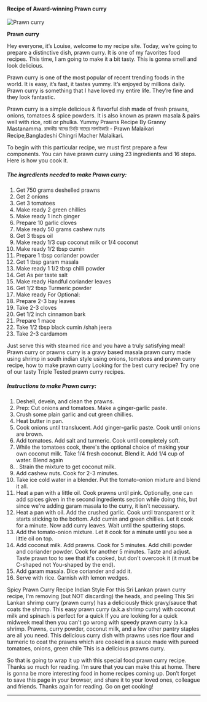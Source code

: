             

#### Recipe of Award-winning Prawn curry

![Prawn curry](https://img-global.cpcdn.com/recipes/eab6f70717414bc2/751x532cq70/prawn-curry-recipe-main-photo.jpg)

**Prawn curry**

Hey everyone, it’s Louise, welcome to my recipe site. Today, we’re going to prepare a distinctive dish, prawn curry. It is one of my favorites food recipes. This time, I am going to make it a bit tasty. This is gonna smell and look delicious.

Prawn curry is one of the most popular of recent trending foods in the world. It is easy, it’s fast, it tastes yummy. It’s enjoyed by millions daily. Prawn curry is something that I have loved my entire life. They’re fine and they look fantastic.

Prawn curry is a simple delicious & flavorful dish made of fresh prawns, onions, tomatoes & spice powders. It is also known as prawn masala & pairs well with rice, roti or phulka. Yummy Prawns Recipe By Granny Mastanamma. রাজকীয় স্বাদের চিংড়ি মাছের মালাইকারি - Prawn Malaikari Recipe,Bangladeshi Chingri Macher Malaikari.

To begin with this particular recipe, we must first prepare a few components. You can have prawn curry using 23 ingredients and 16 steps. Here is how you cook it.

##### The ingredients needed to make Prawn curry:

1.  Get 750 grams deshelled prawns
2.  Get 2 onions
3.  Get 3 tomatoes
4.  Make ready 2 green chillies
5.  Make ready 1 inch ginger
6.  Prepare 10 garlic cloves
7.  Make ready 50 grams cashew nuts
8.  Get 3 tbsps oil
9.  Make ready 1/3 cup coconut milk or 1/4 coconut
10.  Make ready 1/2 tbsp cumin
11.  Prepare 1 tbsp coriander powder
12.  Get 1 tbsp garam masala
13.  Make ready 1 1/2 tbsp chilli powder
14.  Get As per taste salt
15.  Make ready Handful coriander leaves
16.  Get 1/2 tbsp Turmeric powder
17.  Make ready For Optional:
18.  Prepare 2-3 bay leaves
19.  Take 2-3 cloves
20.  Get 1/2 inch cinnamon bark
21.  Prepare 1 mace
22.  Take 1/2 tbsp black cumin /shah jeera
23.  Take 2-3 cardamom

Just serve this with steamed rice and you have a truly satisfying meal! Prawn curry or prawns curry is a gravy based masala prawn curry made using shrimp in south indian style using onions, tomatoes and prawn curry recipe, how to make prawn curry Looking for the best curry recipe? Try one of our tasty Triple Tested prawn curry recipes.

##### Instructions to make Prawn curry:

1.  Deshell, devein, and clean the prawns.
2.  Prep: Cut onions and tomatoes. Make a ginger-garlic paste.
3.  Crush some plain garlic and cut green chillies.
4.  Heat butter in pan.
5.  Cook onions until translucent. Add ginger-garlic paste. Cook until onions are brown.
6.  Add tomatoes. Add salt and turmeric. Cook until completely soft.
7.  While the tomatoes cook, there's the optional choice of making your own coconut milk. Take 1/4 fresh coconut. Blend it. Add 1/4 cup of water. Blend again
8.  . Strain the mixture to get coconut milk.
9.  Add cashew nuts. Cook for 2-3 minutes.
10.  Take ice cold water in a blender. Put the tomato-onion mixture and blend it all.
11.  Heat a pan with a little oil. Cook prawns until pink. Optionally, one can add spices given in the second ingredients section while doing this, but since we're adding garam masala to the curry, it isn't necessary.
12.  Heat a pan with oil. Add the crushed garlic. Cook until transparent or it starts sticking to the bottom. Add cumin and green chillies. Let it cook for a minute. Now add curry leaves. Wait until the sputtering stops.
13.  Add the tomato-onion mixture. Let it cook for a minute until you see a little oil on top.
14.  Add coconut milk. Add prawns. Cook for 5 minutes. Add chilli powder and coriander powder. Cook for another 5 minutes. Taste and adjust. Taste prawn too to see that it's cooked, but don't overcook it (it must be C-shaped not You-shaped by the end).
15.  Add garam masala. Dice coriander and add it.
16.  Serve with rice. Garnish with lemon wedges.

Spicy Prawn Curry Recipe Indian Style For this Sri Lankan prawn curry recipe, I'm removing (but NOT discarding) the heads, and peeling This Sri Lankan shrimp curry (prawn curry) has a deliciously thick gravy/sauce that coats the shrimp. This easy prawn curry (a.k.a shrimp curry) with coconut milk and spinach is perfect for a quick If you are looking for a quick midweek meal then you can't go wrong with speedy prawn curry (a.k.a shrimp. Prawns, curry powder, coconut milk, and a few other pantry staples are all you need. This delicious curry dish with prawns uses rice flour and turmeric to coat the prawns which are cooked in a sauce made with pureed tomatoes, onions, green chile This is a delicious prawns curry.

So that is going to wrap it up with this special food prawn curry recipe. Thanks so much for reading. I’m sure that you can make this at home. There is gonna be more interesting food in home recipes coming up. Don’t forget to save this page in your browser, and share it to your loved ones, colleague and friends. Thanks again for reading. Go on get cooking!

* * *